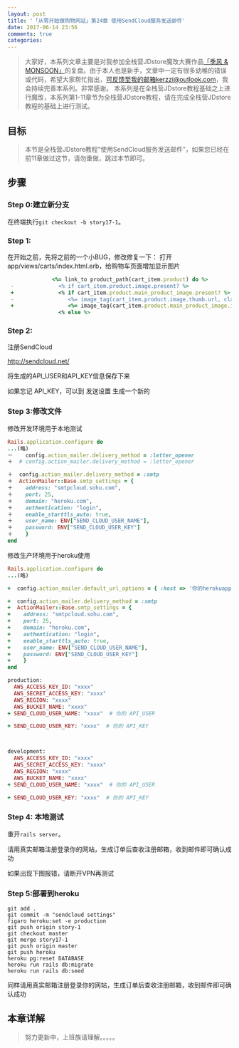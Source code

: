 ```yaml
---
layout: post
title: '「从零开始做购物网站」第24章 使用SendCloud服务发送邮件'
date: 2017-06-14 23:56
comments: true
categories: 
---
```



> 大家好，本系列文章主要是对我参加全栈营JDstore魔改大赛作品[「季风 & MONSOON」](http://kerzzi.logdown.com/posts/1903205-magic-change-contest-entries-monsoon)的复盘。由于本人也是新手，文章中一定有很多幼稚的错误或代码，希望大家帮忙指出，可反馈至我的邮箱kerzzi@outlook.com，我会持续完善本系列。非常感谢。
> 本系列是在全栈营JDstore教程基础之上进行魔改，本系列第1-11章节为全栈营JDstore教程，请在完成全栈营JDstore教程的基础上进行测试。


## 目标
>  本节是全栈营JDstore教程“使用SendCloud服务发送邮件”，如果您已经在前11章做过这节，请勿重做，跳过本节即可。

## 步骤

### Step 0:建立新分支
在终端执行```git checkout -b story17-1```。

### Step 1:
在开始之前，先将之前的一个小BUG，修改修复一下：
打开app/views/carts/index.html.erb，给购物车页面增加显示图片
```ruby app/views/carts/index.html.erb
              <%= link_to product_path(cart_item.product) do %>
 -              <% if cart_item.product.image.present? %>
 +              <% if cart_item.product.main_product_image.present? %>
 -                 <%= image_tag(cart_item.product.image.thumb.url, class: "thumbnail") %>
 +                 <%= image_tag(cart_item.product.main_product_image.image.url(:small), class: "thumbnail") %>
                <% else %>
```

### Step 2:
注册SendCloud

http://sendcloud.net/

将生成的API_USER和API_KEY信息保存下来

如果忘记 API_KEY，可以到 发送设置 生成一个新的


### Step 3:修改文件

修改开发环境用于本地测试

```ruby config/environments/development.rb
Rails.application.configure do
...(略)
－    config.action_mailer.delivery_method = :letter_opener
＋  # config.action_mailer.delivery_method = :letter_opener

＋  config.action_mailer.delivery_method = :smtp
＋  ActionMailer::Base.smtp_settings = {
＋    address: "smtpcloud.sohu.com",
＋    port: 25,
＋    domain: "heroku.com",
＋    authentication: "login",
＋    enable_starttls_auto: true,
＋    user_name: ENV["SEND_CLOUD_USER_NAME"],
＋    password: ENV["SEND_CLOUD_USER_KEY"]
＋    }
end
```


修改生产环境用于heroku使用

```ruby config/environments/production.rb
Rails.application.configure do
...(略)

+  config.action_mailer.default_url_options = { :host => '你的herokuapp地址'}

+  config.action_mailer.delivery_method = :smtp
+  ActionMailer::Base.smtp_settings = {
+    address: "smtpcloud.sohu.com",
+    port: 25,
+    domain: "heroku.com",
+    authentication: "login",
+    enable_starttls_auto: true,
+    user_name: ENV["SEND_CLOUD_USER_NAME"],
+    password: ENV["SEND_CLOUD_USER_KEY"]
+    }
end
```

```ruby config/application.yml
production:
  AWS_ACCESS_KEY_ID: "xxxx"
  AWS_SECRET_ACCESS_KEY: "xxxx"
  AWS_REGION: "xxxx"
  AWS_BUCKET_NAME: "xxxx"
+ SEND_CLOUD_USER_NAME: "xxxx"  # 你的 API_USER

+ SEND_CLOUD_USER_KEY: "xxxx"  # 你的 API_KEY 



development:
  AWS_ACCESS_KEY_ID: "xxxx"
  AWS_SECRET_ACCESS_KEY: "xxxx"
  AWS_REGION: "xxxx"
  AWS_BUCKET_NAME: "xxxx"
+ SEND_CLOUD_USER_NAME: "xxxx"  # 你的 API_USER

+ SEND_CLOUD_USER_KEY: "xxxx"  # 你的 API_KEY 
```
### Step 4: 本地测试

重开```rails server```。

请用真实邮箱注册登录你的网站，生成订单后查收注册邮箱，收到邮件即可确认成功

如果出现下图报错，请断开VPN再测试


### Step 5:部署到heroku

```
git add .
git commit -m "sendcloud settings"
figaro heroku:set -e production
git push origin story-1
git checkout master
git merge story17-1
git push origin master
git push heroku
heroku pg:reset DATABASE
heroku run rails db:migrate
heroku run rails db:seed
```

同样请用真实邮箱注册登录你的网站，生成订单后查收注册邮箱，收到邮件即可确认成功

## 本章详解
>  努力更新中，上班族请理解。。。。。

